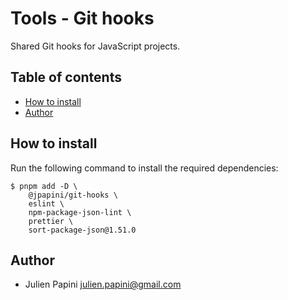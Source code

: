 # Tools - Git hooks <!-- omit in toc -->

Shared Git hooks for JavaScript projects.

## Table of contents <!-- omit in toc -->

-   [How to install](#how-to-install)
-   [Author](#author)

## How to install

Run the following command to install the required dependencies:

```shell
$ pnpm add -D \
    @jpapini/git-hooks \
    eslint \
    npm-package-json-lint \
    prettier \
    sort-package-json@1.51.0
```

## Author

-   Julien Papini <julien.papini@gmail.com>
